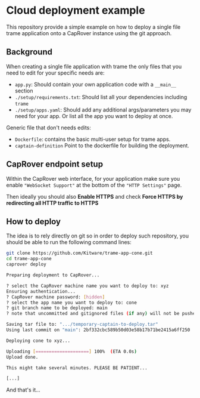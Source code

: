 # Cloud deployment example

This repository provide a simple example on how to deploy a single file trame application onto a CapRover instance using the git approach.

## Background

When creating a single file application with trame the only files that you need to edit for your specific needs are:
- `app.py`: Should contain your own application code with a `__main__` section
- `./setup/requirements.txt`: Should list all your dependencies including `trame`
- `./setup/apps.yaml`: Should add any additional args/parameters you may need for your app. Or list all the app you want to deploy at once.

Generic file that don't needs edits:
- `Dockerfile`: contains the basic multi-user setup for trame apps.
- `captain-definition` Point to the dockerfile for building the deployment.

## CapRover endpoint setup

Within the CapRover web interface, for your application make sure you enable `"WebSocket Support"` at the bottom of the `"HTTP Settings"` page. 

Then ideally you should also __Enable HTTPS__ and check __Force HTTPS by redirecting all HTTP traffic to HTTPS__

## How to deploy

The idea is to rely directly on git so in order to deploy such repository, you should be able to run the following command lines:

```bash
git clone https://github.com/Kitware/trame-app-cone.git
cd trame-app-cone
caprover deploy
```

```bash
Preparing deployment to CapRover...

? select the CapRover machine name you want to deploy to: xyz
Ensuring authentication...
? CapRover machine password: [hidden]
? select the app name you want to deploy to: cone
? git branch name to be deployed: main
? note that uncommitted and gitignored files (if any) will not be pushed to server! Are you sure you want to deploy? Yes

Saving tar file to: ".../temporary-captain-to-deploy.tar"
Using last commit on "main": 2bf332cbc589b50d03e58b17b71be2415a6ff250

Deploying cone to xyz...

Uploading [====================] 100%  (ETA 0.0s)
Upload done.

This might take several minutes. PLEASE BE PATIENT...

[...]
```

And that's it...
